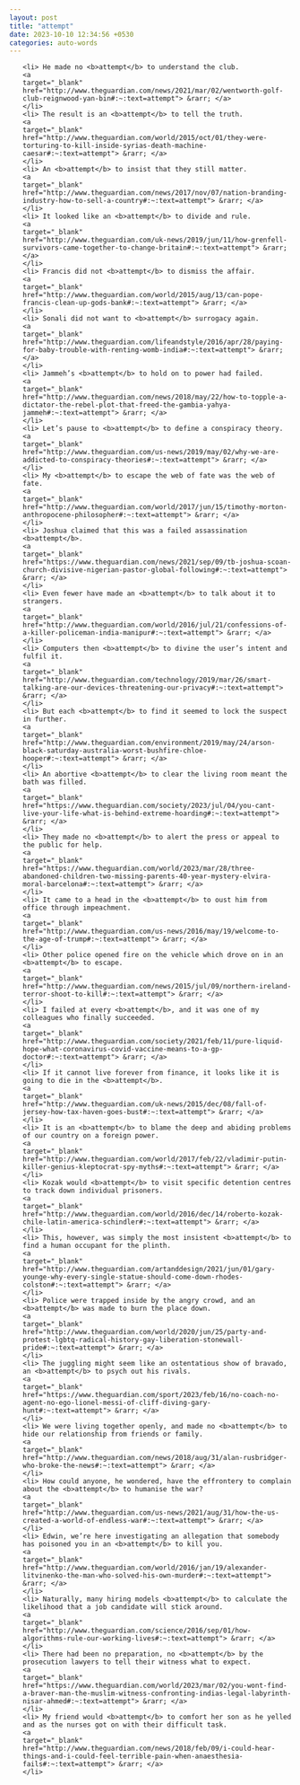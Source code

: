 ```yaml
---
layout: post
title: "attempt"
date: 2023-10-10 12:34:56 +0530
categories: auto-words
---
```

<ol>

    <li> He made no <b>attempt</b> to understand the club.
    <a 
    target="_blank" 
    href="http://www.theguardian.com/news/2021/mar/02/wentworth-golf-club-reignwood-yan-bin#:~:text=attempt"> &rarr; </a>
    </li>
    <li> The result is an <b>attempt</b> to tell the truth.
    <a 
    target="_blank" 
    href="http://www.theguardian.com/world/2015/oct/01/they-were-torturing-to-kill-inside-syrias-death-machine-caesar#:~:text=attempt"> &rarr; </a>
    </li>
    <li> An <b>attempt</b> to insist that they still matter.
    <a 
    target="_blank" 
    href="http://www.theguardian.com/news/2017/nov/07/nation-branding-industry-how-to-sell-a-country#:~:text=attempt"> &rarr; </a>
    </li>
    <li> It looked like an <b>attempt</b> to divide and rule.
    <a 
    target="_blank" 
    href="http://www.theguardian.com/uk-news/2019/jun/11/how-grenfell-survivors-came-together-to-change-britain#:~:text=attempt"> &rarr; </a>
    </li>
    <li> Francis did not <b>attempt</b> to dismiss the affair.
    <a 
    target="_blank" 
    href="http://www.theguardian.com/world/2015/aug/13/can-pope-francis-clean-up-gods-bank#:~:text=attempt"> &rarr; </a>
    </li>
    <li> Sonali did not want to <b>attempt</b> surrogacy again.
    <a 
    target="_blank" 
    href="http://www.theguardian.com/lifeandstyle/2016/apr/28/paying-for-baby-trouble-with-renting-womb-india#:~:text=attempt"> &rarr; </a>
    </li>
    <li> Jammeh’s <b>attempt</b> to hold on to power had failed.
    <a 
    target="_blank" 
    href="http://www.theguardian.com/news/2018/may/22/how-to-topple-a-dictator-the-rebel-plot-that-freed-the-gambia-yahya-jammeh#:~:text=attempt"> &rarr; </a>
    </li>
    <li> Let’s pause to <b>attempt</b> to define a conspiracy theory.
    <a 
    target="_blank" 
    href="http://www.theguardian.com/us-news/2019/may/02/why-we-are-addicted-to-conspiracy-theories#:~:text=attempt"> &rarr; </a>
    </li>
    <li> My <b>attempt</b> to escape the web of fate was the web of fate.
    <a 
    target="_blank" 
    href="http://www.theguardian.com/world/2017/jun/15/timothy-morton-anthropocene-philosopher#:~:text=attempt"> &rarr; </a>
    </li>
    <li> Joshua claimed that this was a failed assassination <b>attempt</b>.
    <a 
    target="_blank" 
    href="https://www.theguardian.com/news/2021/sep/09/tb-joshua-scoan-church-divisive-nigerian-pastor-global-following#:~:text=attempt"> &rarr; </a>
    </li>
    <li> Even fewer have made an <b>attempt</b> to talk about it to strangers.
    <a 
    target="_blank" 
    href="http://www.theguardian.com/world/2016/jul/21/confessions-of-a-killer-policeman-india-manipur#:~:text=attempt"> &rarr; </a>
    </li>
    <li> Computers then <b>attempt</b> to divine the user’s intent and fulfil it.
    <a 
    target="_blank" 
    href="http://www.theguardian.com/technology/2019/mar/26/smart-talking-are-our-devices-threatening-our-privacy#:~:text=attempt"> &rarr; </a>
    </li>
    <li> But each <b>attempt</b> to find it seemed to lock the suspect in further.
    <a 
    target="_blank" 
    href="http://www.theguardian.com/environment/2019/may/24/arson-black-saturday-australia-worst-bushfire-chloe-hooper#:~:text=attempt"> &rarr; </a>
    </li>
    <li> An abortive <b>attempt</b> to clear the living room meant the bath was filled.
    <a 
    target="_blank" 
    href="https://www.theguardian.com/society/2023/jul/04/you-cant-live-your-life-what-is-behind-extreme-hoarding#:~:text=attempt"> &rarr; </a>
    </li>
    <li> They made no <b>attempt</b> to alert the press or appeal to the public for help.
    <a 
    target="_blank" 
    href="https://www.theguardian.com/world/2023/mar/28/three-abandoned-children-two-missing-parents-40-year-mystery-elvira-moral-barcelona#:~:text=attempt"> &rarr; </a>
    </li>
    <li> It came to a head in the <b>attempt</b> to oust him from office through impeachment.
    <a 
    target="_blank" 
    href="http://www.theguardian.com/us-news/2016/may/19/welcome-to-the-age-of-trump#:~:text=attempt"> &rarr; </a>
    </li>
    <li> Other police opened fire on the vehicle which drove on in an <b>attempt</b> to escape.
    <a 
    target="_blank" 
    href="http://www.theguardian.com/news/2015/jul/09/northern-ireland-terror-shoot-to-kill#:~:text=attempt"> &rarr; </a>
    </li>
    <li> I failed at every <b>attempt</b>, and it was one of my colleagues who finally succeeded.
    <a 
    target="_blank" 
    href="http://www.theguardian.com/society/2021/feb/11/pure-liquid-hope-what-coronavirus-covid-vaccine-means-to-a-gp-doctor#:~:text=attempt"> &rarr; </a>
    </li>
    <li> If it cannot live forever from finance, it looks like it is going to die in the <b>attempt</b>.
    <a 
    target="_blank" 
    href="http://www.theguardian.com/uk-news/2015/dec/08/fall-of-jersey-how-tax-haven-goes-bust#:~:text=attempt"> &rarr; </a>
    </li>
    <li> It is an <b>attempt</b> to blame the deep and abiding problems of our country on a foreign power.
    <a 
    target="_blank" 
    href="http://www.theguardian.com/world/2017/feb/22/vladimir-putin-killer-genius-kleptocrat-spy-myths#:~:text=attempt"> &rarr; </a>
    </li>
    <li> Kozak would <b>attempt</b> to visit specific detention centres to track down individual prisoners.
    <a 
    target="_blank" 
    href="http://www.theguardian.com/world/2016/dec/14/roberto-kozak-chile-latin-america-schindler#:~:text=attempt"> &rarr; </a>
    </li>
    <li> This, however, was simply the most insistent <b>attempt</b> to find a human occupant for the plinth.
    <a 
    target="_blank" 
    href="http://www.theguardian.com/artanddesign/2021/jun/01/gary-younge-why-every-single-statue-should-come-down-rhodes-colston#:~:text=attempt"> &rarr; </a>
    </li>
    <li> Police were trapped inside by the angry crowd, and an <b>attempt</b> was made to burn the place down.
    <a 
    target="_blank" 
    href="http://www.theguardian.com/world/2020/jun/25/party-and-protest-lgbtq-radical-history-gay-liberation-stonewall-pride#:~:text=attempt"> &rarr; </a>
    </li>
    <li> The juggling might seem like an ostentatious show of bravado, an <b>attempt</b> to psych out his rivals.
    <a 
    target="_blank" 
    href="https://www.theguardian.com/sport/2023/feb/16/no-coach-no-agent-no-ego-lionel-messi-of-cliff-diving-gary-hunt#:~:text=attempt"> &rarr; </a>
    </li>
    <li> We were living together openly, and made no <b>attempt</b> to hide our relationship from friends or family.
    <a 
    target="_blank" 
    href="http://www.theguardian.com/news/2018/aug/31/alan-rusbridger-who-broke-the-news#:~:text=attempt"> &rarr; </a>
    </li>
    <li> How could anyone, he wondered, have the effrontery to complain about the <b>attempt</b> to humanise the war?
    <a 
    target="_blank" 
    href="http://www.theguardian.com/us-news/2021/aug/31/how-the-us-created-a-world-of-endless-war#:~:text=attempt"> &rarr; </a>
    </li>
    <li> Edwin, we’re here investigating an allegation that somebody has poisoned you in an <b>attempt</b> to kill you.
    <a 
    target="_blank" 
    href="http://www.theguardian.com/world/2016/jan/19/alexander-litvinenko-the-man-who-solved-his-own-murder#:~:text=attempt"> &rarr; </a>
    </li>
    <li> Naturally, many hiring models <b>attempt</b> to calculate the likelihood that a job candidate will stick around.
    <a 
    target="_blank" 
    href="http://www.theguardian.com/science/2016/sep/01/how-algorithms-rule-our-working-lives#:~:text=attempt"> &rarr; </a>
    </li>
    <li> There had been no preparation, no <b>attempt</b> by the prosecution lawyers to tell their witness what to expect.
    <a 
    target="_blank" 
    href="https://www.theguardian.com/world/2023/mar/02/you-wont-find-a-braver-man-the-muslim-witness-confronting-indias-legal-labyrinth-nisar-ahmed#:~:text=attempt"> &rarr; </a>
    </li>
    <li> My friend would <b>attempt</b> to comfort her son as he yelled and as the nurses got on with their difficult task.
    <a 
    target="_blank" 
    href="http://www.theguardian.com/news/2018/feb/09/i-could-hear-things-and-i-could-feel-terrible-pain-when-anaesthesia-fails#:~:text=attempt"> &rarr; </a>
    </li>
